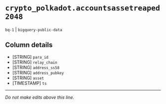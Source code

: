 # `crypto_polkadot.accountsassetreaped2048`
`bq-1` | `bigquery-public-data`

## Column details
* [STRING]    `para_id`
* [STRING]    `relay_chain`
* [STRING]    `address_ss58`
* [STRING]    `address_pubkey`
* [STRING]    `asset`
* [TIMESTAMP] `ts`

-------------------------------------------------------------------------------
*Do not make edits above this line.*
